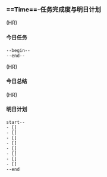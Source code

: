 ### ==Time==-任务完成度与明日计划

(HR)
#### 今日任务
    --begin--
    --end--
(HR)
#### 今日总结


(HR)
#### 明日计划
    start--
    - [] 
    - [] 
    - [] 
    - [] 
    - [] 
    - [] 
    - [] 
    - [] 
    --end
